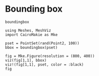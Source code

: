 # Bounding box

```@docs
boundingbox
```

```@example bbox
using Meshes, MeshViz
import CairoMakie as Mke

pset = PointSet(rand(Point2, 100))
bbox = boundingbox(pset)

fig = Mke.Figure(resolution = (800, 400))
viz(fig[1,1], bbox)
viz!(fig[1,1], pset, color = :black)
fig
```